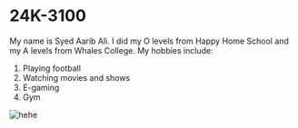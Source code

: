 # 24K-3100
My name is Syed Aarib Ali. I did my O levels from Happy Home School and my A levels from Whales College. My hobbies include:
1. Playing football
2. Watching movies and shows
3. E-gaming
4. Gym
   
![hehe](https://aemagazine.pk/posts/22083173143Courage%20the%20Cowardly%20Dog.jpg)


